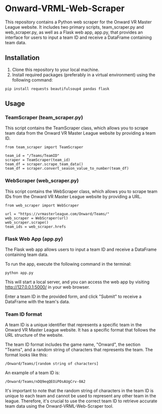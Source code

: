 # Onward-VRML-Web-Scraper
This repository contains a Python web scraper for the Onward VR Master League website. It includes two primary scripts, team_scraper.py and web_scraper.py, as well as a Flask web app, app.py, that provides an interface for users to input a team ID and receive a DataFrame containing team data.

## Installation
1. Clone this repository to your local machine.
1. Install required packages (preferably in a virtual environment) using the following command:
```
pip install requests beautifulsoup4 pandas flask
```
## Usage
### TeamScraper (team_scraper.py)
This script contains the TeamScraper class, which allows you to scrape team data from the Onward VR Master League website by providing a team ID.

```
from team_scraper import TeamScraper

team_id = "/Teams/TeamID"
scraper = TeamScraper(team_id)
team_df = scraper.scrape_team_data()
team_df = scraper.convert_season_value_to_number(team_df)
```
### WebScraper (web_scraper.py)
This script contains the WebScraper class, which allows you to scrape team IDs from the Onward VR Master League website by providing a URL.
```
from web_scraper import WebScraper

url = "https://vrmasterleague.com/Onward/Teams/"
web_scraper = WebScraper(url)
web_scraper.scrape()
team_ids = web_scraper.hrefs
```
### Flask Web App (app.py)
The Flask web app allows users to input a team ID and receive a DataFrame containing team data.

To run the app, execute the following command in the terminal:
```
python app.py
```
This will start a local server, and you can access the web app by visiting http://127.0.0.1:5000/ in your web browser.

Enter a team ID in the provided form, and click "Submit" to receive a DataFrame with the team's data.

### Team ID format
A team ID is a unique identifier that represents a specific team in the Onward VR Master League website. It has a specific format that follows the URL structure of the website.

The team ID format includes the game name, "Onward", the section "Teams", and a random string of characters that represents the team. The format looks like this:

```
/Onward/Teams/[random string of characters]
```
An example of a team ID is:

```
/Onward/Teams/nDQ9eqQEOiPOsAUgCrv-0A2
```
It's important to note that the random string of characters in the team ID is unique to each team and cannot be used to represent any other team in the league. Therefore, it's crucial to use the correct team ID to retrieve accurate team data using the Onward-VRML-Web-Scraper tool.
